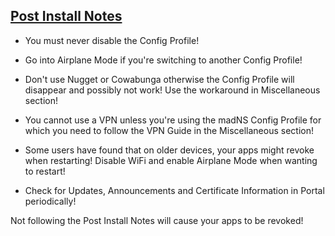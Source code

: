 ## [Post Install Notes](accent://)

- You must never disable the Config Profile!

- Go into Airplane Mode if you're switching to another Config Profile!

- Don't use Nugget or Cowabunga otherwise the Config Profile will disappear and possibly not work! Use the workaround in Miscellaneous section!

- You cannot use a VPN unless you're using the madNS Config Profile for which you need to follow the VPN Guide in the Miscellaneous section!

- Some users have found that on older devices, your apps might revoke when restarting! Disable WiFi and enable Airplane Mode when wanting to restart!

- Check for Updates, Announcements and Certificate Information in Portal periodically!

Not following the Post Install Notes will cause your apps to be revoked!
